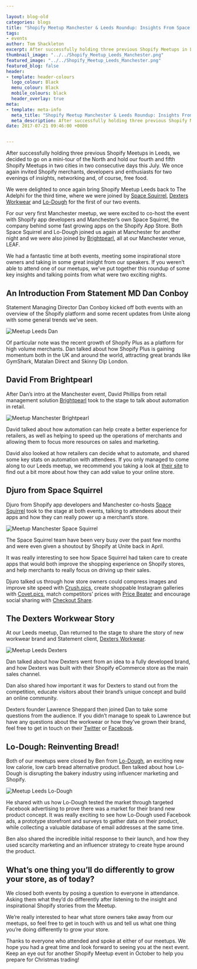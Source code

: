 ```yaml
--- 

layout: blog-old
categories: blogs
title: "Shopify Meetup Manchester & Leeds Roundup: Insights From Space Squirrel, Lo-Dough, Dexters & Brightpearl"
tags:
- events
author: Tom Shackleton
excerpt: After successfully holding three previous Shopify Meetups in Leeds, we decided to go on a mini-tour of the North and hold our fourth and fifth Shopify Meetups in two cities in two consecutive days this July. We once again invited Shopify merchants, developers and enthusiasts for two evenings of insights, networking and, of course, free food.
thumbnail_image: "../../Shopify_Meetup_Leeds_Manchester.png"
featured_image: "../../Shopify_Meetup_Leeds_Manchester.png"
featured_blog: false
header:
- template: header-colours
  logo_colour: Black
  menu_colour: Black
  mobile_colours: black
  header_overlay: true
meta:
- template: meta-info
  meta_title: "Shopify Meetup Manchester & Leeds Roundup: Insights From Space Squirrel, Lo-Dough, Dexters & Brightpearl"
  meta_description: After successfully holding three previous Shopify Meetups in Leeds, we decided to go on a mini-tour of the North and hold our fourth and fifth Shopify Meetups in two cities in two consecutive days this July. We once again invited Shopify merchants, developers and enthusiasts for two evenings of insights, networking and, of course, free food.
date: 2017-07-21 09:46:00 +0000


--- 
```

After successfully holding three previous Shopify Meetups in Leeds, we decided to go on a mini-tour of the North and hold our fourth and fifth Shopify Meetups in two cities in two consecutive days this July. We once again invited Shopify merchants, developers and enthusiasts for two evenings of insights, networking and, of course, free food.

We were delighted to once again bring Shopify Meetup Leeds back to The Adelphi for the third time, where we were joined by [Space Squirrel](https://spacesquirrel.co/), [Dexters Workwear](https://www.dextersworkwear.co.uk/) and [Lo-Dough](https://lodough.co/) for the first of our two events.

For our very first Manchester meetup, we were excited to co-host the event with Shopify app developers and Manchester’s own Space Squirrel, the company behind some fast growing apps on the Shopify App Store. Both Space Squirrel and Lo-Dough joined us again at Manchester for another night and we were also joined by [Brightpearl](https://www.brightpearl.com/), all at our Manchester venue, LEAF.

We had a fantastic time at both events, meeting some inspirational store owners and taking in some great insight from our speakers. If you weren’t able to attend one of our meetups, we’ve put together this roundup of some key insights and talking points from what were two exciting nights.

  

An Introduction From Statement MD Dan Conboy
--------------------------------------------

Statement Managing Director Dan Conboy kicked off both events with an overview of the Shopify platform and some recent updates from Unite along with some general trends we’ve seen.

![Meetup Leeds Dan](../../Meetup-Leeds-Dan.jpg)  

Of particular note was the recent growth of Shopify Plus as a platform for high volume merchants. Dan talked about how Shopify Plus is gaining momentum both in the UK and around the world, attracting great brands like GymShark, Matalan Direct and Skinny Dip London.

  

David From Brightpearl
----------------------

After Dan’s intro at the Manchester event, David Phillips from retail management solution [Brightpearl](https://www.brightpearl.com/) took to the stage to talk about automation in retail.

![Meetup Manchester Brightpearl](../../Meetup-Manchester-Brightpearl.jpg)  

David talked about how automation can help create a better experience for retailers, as well as helping to speed up the operations of merchants and allowing them to focus more resources on sales and marketing.

David also looked at how retailers can decide what to automate, and shared some key stats on automation with attendees. If you only managed to come along to our Leeds meetup, we recommend you taking a look at [their site](https://www.brightpearl.com/) to find out a bit more about how they can add value to your online store.

  

Djuro from Space Squirrel
-------------------------

Djuro from Shopify app developers and Manchester co-hosts [Space Squirrel](https://spacesquirrel.co/) took to the stage at both events, talking to attendees about their apps and how they can really power up a merchant’s store.

![Meetup Manchester Space Squirrel](../../Meetup-Manchester-Space-Squirrel.jpg)  

The Space Squirrel team have been very busy over the past few months and were even given a shoutout by Shopify at Unite back in April.

It was really interesting to see how Space Squirrel had taken care to create apps that would both improve the shopping experience on Shopify stores, and help merchants to really focus on driving up their sales.

Djuro talked us through how store owners could compress images and improve site speed with [Crush.pics](https://apps.shopify.com/crush-pics), create shoppable Instagram galleries with [Covet.pics](https://apps.shopify.com/covet-pics), match competitors’ prices with [Price Beater](https://apps.shopify.com/beat-any-price) and encourage social sharing with [Checkout Share](https://apps.shopify.com/checkout-share).

  

The Dexters Workwear Story
--------------------------

At our Leeds meetup, Dan returned to the stage to share the story of new workwear brand and Statement client, [Dexters Workwear](https://www.dextersworkwear.co.uk/).

![Meetup Leeds Dexters](../../Meetup-Leeds-Dexters.jpg)  

Dan talked about how Dexters went from an idea to a fully developed brand, and how Dexters was built with their Shopify eCommerce store as the main sales channel.

Dan also shared how important it was for Dexters to stand out from the competition, educate visitors about their brand’s unique concept and build an online community.

Dexters founder Lawrence Sheppard then joined Dan to take some questions from the audience. If you didn’t manage to speak to Lawrence but have any questions about the workwear or how they’ve grown their brand, feel free to get in touch on their [Twitter](https://twitter.com/dextersworkwear) or [Facebook](https://www.facebook.com/DeXtersWorkwear).

  

Lo-Dough: Reinventing Bread!
----------------------------

Both of our meetups were closed by Ben from [Lo-Dough](https://lodough.co/), an exciting new low calorie, low carb bread alternative product. Ben talked about how Lo-Dough is disrupting the bakery industry using influencer marketing and Shopify.

![Meetup Leeds Lo-Dough](../../Meetup-Leeds-LoDough.jpg)  

He shared with us how Lo-Dough tested the market through targeted Facebook advertising to prove there was a market for their brand new product concept. It was really exciting to see how Lo-Dough used Facebook ads, a prototype storefront and surveys to gather data on their product, while collecting a valuable database of email addresses at the same time.

Ben also shared the incredible initial response to their launch, and how they used scarcity marketing and an influencer strategy to create hype around the product.

  

What’s one thing you’ll do differently to grow your store, as of today?
-----------------------------------------------------------------------

We closed both events by posing a question to everyone in attendance. Asking them what they’d do differently after listening to the insight and inspirational Shopify stories from the Meetup.

We’re really interested to hear what store owners take away from our meetups, so feel free to get in touch with us and tell us what one thing you’re doing differently to grow your store.

Thanks to everyone who attended and spoke at either of our meetups. We hope you had a great time and look forward to seeing you at the next event. Keep an eye out for another Shopify Meetup event in October to help you prepare for Christmas trading!